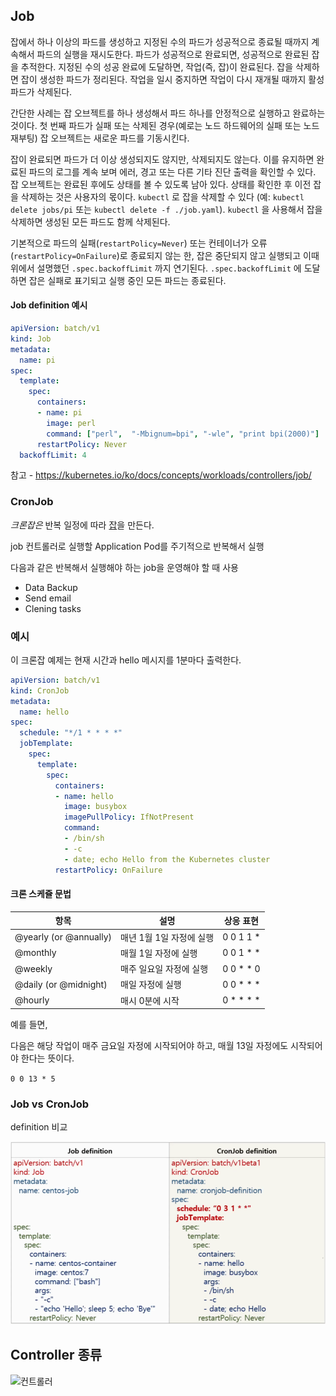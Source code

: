 ## Job

잡에서 하나 이상의 파드를 생성하고 지정된 수의 파드가 성공적으로 종료될 때까지 계속해서 파드의 실행을 재시도한다. 파드가 성공적으로 완료되면, 성공적으로 완료된 잡을 추적한다. 지정된 수의 성공 완료에 도달하면, 작업(즉, 잡)이 완료된다. 잡을 삭제하면 잡이 생성한 파드가 정리된다. 작업을 일시 중지하면 작업이 다시 재개될 때까지 활성 파드가 삭제된다.

간단한 사례는 잡 오브젝트를 하나 생성해서 파드 하나를 안정적으로 실행하고 완료하는 것이다. 첫 번째 파드가 실패 또는 삭제된 경우(예로는 노드 하드웨어의 실패 또는 노드 재부팅) 잡 오브젝트는 새로운 파드를 기동시킨다.

잡이 완료되면 파드가 더 이상 생성되지도 않지만, 삭제되지도 않는다. 이를 유지하면 완료된 파드의 로그를 계속 보며 에러, 경고 또는 다른 기타 진단 출력을 확인할 수 있다. 잡 오브젝트는 완료된 후에도 상태를 볼 수 있도록 남아 있다. 상태를 확인한 후 이전 잡을 삭제하는 것은 사용자의 몫이다. `kubectl` 로 잡을 삭제할 수 있다 (예: `kubectl delete jobs/pi` 또는 `kubectl delete -f ./job.yaml`). `kubectl` 을 사용해서 잡을 삭제하면 생성된 모든 파드도 함께 삭제된다.

기본적으로 파드의 실패(`restartPolicy=Never`) 또는 컨테이너가 오류(`restartPolicy=OnFailure`)로 종료되지 않는 한, 잡은 중단되지 않고 실행되고 이때 위에서 설명했던 `.spec.backoffLimit` 까지 연기된다. `.spec.backoffLimit` 에 도달하면 잡은 실패로 표기되고 실행 중인 모든 파드는 종료된다.

#### Job definition 예시

```yaml
apiVersion: batch/v1
kind: Job
metadata:
  name: pi
spec:
  template:
    spec:
      containers:
      - name: pi
        image: perl
        command: ["perl",  "-Mbignum=bpi", "-wle", "print bpi(2000)"]
      restartPolicy: Never
  backoffLimit: 4
```



참고 - https://kubernetes.io/ko/docs/concepts/workloads/controllers/job/



### CronJob

*크론잡은* 반복 일정에 따라 [잡](https://kubernetes.io/docs/concepts/workloads/controllers/job)을 만든다.

job 컨트롤러로 실행할 Application Pod를 주기적으로 반복해서 실행

다음과 같은 반복해서 실행해야 하는 job을 운영해야 할 때 사용

* Data Backup
* Send email
* Clening tasks



### 예시

이 크론잡 예제는 현재 시간과 hello 메시지를 1분마다 출력한다.

```yaml
apiVersion: batch/v1
kind: CronJob
metadata:
  name: hello
spec:
  schedule: "*/1 * * * *"
  jobTemplate:
    spec:
      template:
        spec:
          containers:
          - name: hello
            image: busybox
            imagePullPolicy: IfNotPresent
            command:
            - /bin/sh
            - -c
            - date; echo Hello from the Kubernetes cluster
          restartPolicy: OnFailure
```

#### 크론 스케쥴 문법

| 항목                   | 설명                     | 상응 표현 |
| ---------------------- | ------------------------ | --------- |
| @yearly (or @annually) | 매년 1월 1일 자정에 실행 | 0 0 1 1 * |
| @monthly               | 매월 1일 자정에 실행     | 0 0 1 * * |
| @weekly                | 매주 일요일 자정에 실행  | 0 0 * * 0 |
| @daily (or @midnight)  | 매일 자정에 실행         | 0 0 * * * |
| @hourly                | 매시 0분에 시작          | 0 * * * * |

예를 들면, 

다음은 해당 작업이 매주 금요일 자정에 시작되어야 하고, 매월 13일 자정에도 시작되어야 한다는 뜻이다.

`0 0 13 * 5`





### Job vs CronJob

definition 비교

![cronjob](./img/cronjob.png)



## Controller 종류

![컨트롤러](https://subicura.com/assets/article_images/2019-05-19-kubernetes-basic-1/workload.png)



